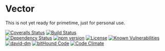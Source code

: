 Vector
======

This is not yet ready for primetime, just for personal use.

[![Coveralls Status][coveralls-image]][coveralls-url] 
[![Build Status][travis-image]][travis-url]  
[![Dependency Status][depstat-image]][depstat-url] 
[![npm version][npm-image]][npm-url] 
[![License][license-image]][license-url] 
[![Known Vulnerabilities][snyk-image]][snyk-url]
[![david-dm][david-dm-image]][david-dm-url]
[![bitHound Code][bithound-image]][bithound-url]
[![Code Climate][codeclimate-image]][codeclimate-url]

[david-dm-image]: https://david-dm.org/julianjensen/vector.svg
[codeclimate-image]: https://codeclimate.com/github/julianjensen/vector/badges/gpa.svg
[codeclimate-url]: https://codeclimate.com/github/julianjensen/vector
[david-dm-url]: https://david-dm.org/julianjensen/vector
[bithound-image]: https://www.bithound.io/github/julianjensen/vector/badges/code.svg
[snyk-url]: https://snyk.io/test/github/julianjensen/vector
[snyk-image]: https://snyk.io/test/github/julianjensen/vector/badge.svg
[travis-image]: http://img.shields.io/travis/julianjensen/vector.svg
[coveralls-image]: https://coveralls.io/repos/github/julianjensen/vector/badge.svg?branch=master
[depstat-image]: https://gemnasium.com/badges/github.com/julianjensen/vector.svg
[npm-image]: https://badge.fury.io/js/vector.svg
[npm-url]: https://badge.fury.io/js/vector
[bithound-url]: https://www.bithound.io/github/julianjensen/vector
[coveralls-url]: https://coveralls.io/github/julianjensen/vector?branch=master
[travis-url]: https://travis-ci.org/julianjensen/vector
[license-image]: https://img.shields.io/badge/license-MIT-brightgreen.svg
[license-url]: https://github.com/julianjensen/vector/blob/master/LICENSE
[depstat-url]: https://gemnasium.com/github.com/julianjensen/vector
